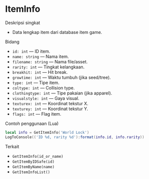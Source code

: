 # ItemInfo

Deskripsi singkat
- Data lengkap item dari database item game.

Bidang
- `id: int` — ID item.
- `name: string` — Nama item.
- `filename: string` — Nama file/asset.
- `rarity: int` — Tingkat kelangkaan.
- `breakhit: int` — Hit break.
- `growtime: int` — Waktu tumbuh (jika seed/tree).
- `type: int` — Tipe item.
- `coltype: int` — Collision type.
- `clothingtype: int` — Tipe pakaian (jika apparel).
- `visualstyle: int` — Gaya visual.
- `texturex: int` — Koordinat tekstur X.
- `texturey: int` — Koordinat tekstur Y.
- `flags: int` — Flag item.

Contoh penggunaan (Lua)
```lua
local info = GetItemInfo('World Lock')
LogToConsole(('ID %d, rarity %d'):format(info.id, info.rarity))
```

Terkait
- `GetItemInfo(id_or_name)`
- `GetItemByIDSafe(id)`
- `GetItemByName(name)`
- `GetItemInfoList()`

